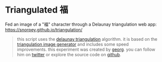 # Triangulated 福

Fed an image of a "福" character through a Delaunay triangulation web app:
https://snorpey.github.io/triangulation/

> this script uses the [delaunay
> triangulation](https://en.wikipedia.org/wiki/Delaunay_triangulation) algorithm.
> it is based on the [triangulation image generator](http://jsdo.it/akm2/xoYx)
> and includes some speed improvements. this experiment was created by
> [georg](https://fishnation.de). you can follow him on
> [twitter](https://twitter.com/snorpey) or explore the source code on
> [github](https://github.com/snorpey/triangulation).


